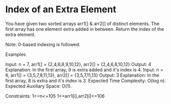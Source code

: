 # Index of an Extra Element

You have given two sorted arrays arr1[] & arr2[] of distinct elements. The first array has one element extra added in between. Return the index of the extra element.

Note: 0-based indexing is followed.

Examples

Input: n = 7, arr1[] = {2,4,6,8,9,10,12}, arr2[] = {2,4,6,8,10,12}
Output: 4
Explanation: In the first array, 9 is extra added and it's index is 4.
Input: n = 6, arr1[] = {3,5,7,8,11,13}, arr2[] = {3,5,7,11,13}
Output: 3
Explanation: In the first array, 8 is extra and it's index is 3.
Expected Time Complexity: O(log n).
Expected Auxiliary Space: O(1).

Constraints:
1<=n<=105
1<=arr1[i],arr2[i]<=106